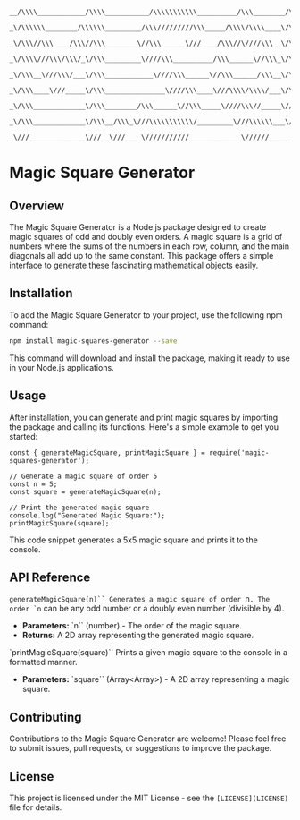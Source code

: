 ```
__/\\\\____________/\\\\___________/\\\\\\\\\\\__________/\\\________/\\\________/\\\_____/\\\\\\\\\_______/\\\\\\\\\______/\\\\\\\\\\\\\\\_____/\\\\\\\\\\\__________________/\\\___________/\\\\\\\____        
 _\/\\\\\\________/\\\\\\_________/\\\/////////\\\_____/\\\\/\\\\____\/\\\_______\/\\\___/\\\\\\\\\\\\\___/\\\///////\\\___\/\\\///////////____/\\\/////////\\\____________/\\\\\\\_________/\\\/////\\\__       
  _\/\\\//\\\____/\\\//\\\________\//\\\______\///____/\\\//\////\\\__\/\\\_______\/\\\__/\\\/////////\\\_\/\\\_____\/\\\___\/\\\______________\//\\\______\///____________\/////\\\________/\\\____\//\\\_      
   _\/\\\\///\\\/\\\/_\/\\\_________\////\\\__________/\\\______\//\\\_\/\\\_______\/\\\_\/\\\_______\/\\\_\/\\\\\\\\\\\/____\/\\\\\\\\\\\_______\////\\\_______________________\/\\\_______\/\\\_____\/\\\_     
    _\/\\\__\///\\\/___\/\\\____________\////\\\______\//\\\______/\\\__\/\\\_______\/\\\_\/\\\\\\\\\\\\\\\_\/\\\//////\\\____\/\\\///////___________\////\\\____________________\/\\\_______\/\\\_____\/\\\_    
     _\/\\\____\///_____\/\\\_______________\////\\\____\///\\\\/\\\\/___\/\\\_______\/\\\_\/\\\/////////\\\_\/\\\____\//\\\___\/\\\_____________________\////\\\_________________\/\\\_______\/\\\_____\/\\\_   
      _\/\\\_____________\/\\\________/\\\______\//\\\_____\////\\\//_____\//\\\______/\\\__\/\\\_______\/\\\_\/\\\_____\//\\\__\/\\\______________/\\\______\//\\\________________\/\\\_______\//\\\____/\\\__  
       _\/\\\_____________\/\\\__/\\\_\///\\\\\\\\\\\/_________\///\\\\\\___\///\\\\\\\\\/___\/\\\_______\/\\\_\/\\\______\//\\\_\/\\\\\\\\\\\\\\\_\///\\\\\\\\\\\/_________________\/\\\__/\\\__\///\\\\\\\/___ 
        _\///______________\///__\///____\///////////_____________\//////______\/////////_____\///________\///__\///________\///__\///////////////____\///////////___________________\///__\///_____\///////_____
```

# Magic Square Generator

## Overview
The Magic Square Generator is a Node.js package designed to create magic squares of odd and doubly even orders. A magic square is a grid of numbers where the sums of the numbers in each row, column, and the main diagonals all add up to the same constant. This package offers a simple interface to generate these fascinating mathematical objects easily.

## Installation
To add the Magic Square Generator to your project, use the following npm command:

```bash
npm install magic-squares-generator --save
```

This command will download and install the package, making it ready to use in your Node.js applications.

## Usage
After installation, you can generate and print magic squares by importing the package and calling its functions. Here's a simple example to get you started:

```
const { generateMagicSquare, printMagicSquare } = require('magic-squares-generator');

// Generate a magic square of order 5
const n = 5;
const square = generateMagicSquare(n);

// Print the generated magic square
console.log("Generated Magic Square:");
printMagicSquare(square);

```

This code snippet generates a 5x5 magic square and prints it to the console.

## API Reference

`generateMagicSquare(n)``
Generates a magic square of order `n``. The order `n`` can be any odd number or a doubly even number (divisible by 4).

- **Parameters:** `n`` (number) - The order of the magic square.
- **Returns:** A 2D array representing the generated magic square.

`printMagicSquare(square)``
Prints a given magic square to the console in a formatted manner.

- **Parameters:** `square`` (Array<Array<number>>) - A 2D array representing a magic square.

## Contributing
Contributions to the Magic Square Generator are welcome! Please feel free to submit issues, pull requests, or suggestions to improve the package.

## License
This project is licensed under the MIT License - see the `[LICENSE](LICENSE)` file for details.